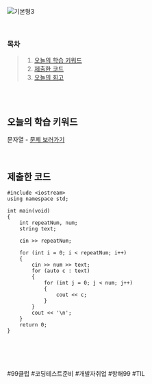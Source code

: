 ![기본형3](https://github.com/user-attachments/assets/060ee5dd-e763-463a-b7b4-6a886b9c1bef)

<br>

### 목차
> 1. [오늘의 학습 키워드](#오늘의-학습-키워드)
> 2. [제출한 코드](#제출한-코드)
> 3. [오늘의 회고](#오늘의-회고)

<br><br>

## 오늘의 학습 키워드
문자열 - [문제 보러가기](https://www.acmicpc.net/problem/2675)
  
<br>

## 제출한 코드
```
#include <iostream>
using namespace std;

int main(void)
{
	int repeatNum, num;
	string text;

	cin >> repeatNum;

	for (int i = 0; i < repeatNum; i++)
	{
		cin >> num >> text;
		for (auto c : text)
		{
			for (int j = 0; j < num; j++)
			{
				cout << c;
			}
		}
		cout << '\n';
	}
	return 0;
}
```

<br>    
<br>
<br>
<br>
#99클럽 #코딩테스트준비 #개발자취업 #항해99 #TIL
